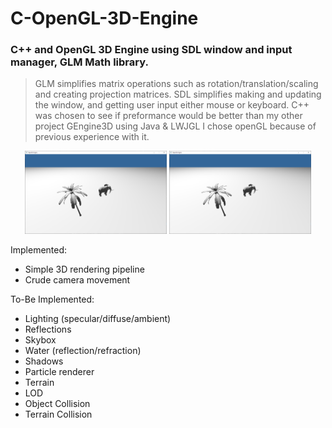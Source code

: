 # C-OpenGL-3D-Engine

### C++ and OpenGL 3D Engine using SDL window and input manager, GLM Math library.
> GLM simplifies matrix operations such as rotation/translation/scaling and creating projection matrices.
> SDL simplifies making and updating the window, and getting user input either mouse or keyboard.
> C++ was chosen to see if preformance would be better than my other project GEngine3D using Java & LWJGL
> I chose openGL because of previous experience with it.

<p float="left" align="center">
  <img src="readmeSrc/1.PNG" width="45%" />
  <img src="readmeSrc/1.PNG" width="45%" />
</p>


Implemented:
* Simple 3D rendering pipeline
* Crude camera movement

To-Be Implemented:
* Lighting (specular/diffuse/ambient)
* Reflections
* Skybox
* Water (reflection/refraction)
* Shadows
* Particle renderer
* Terrain
* LOD
* Object Collision
* Terrain Collision
